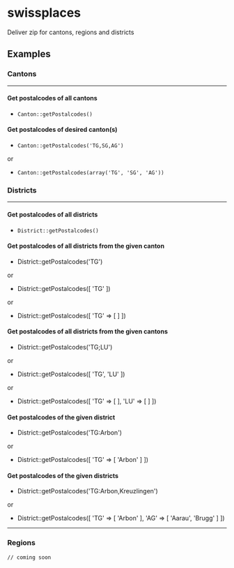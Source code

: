 # swissplaces
Deliver zip for cantons, regions and districts

## Examples
### Cantons

------------------------------------------------------------------------------------------------------------------------

#### Get postalcodes of all cantons
- `Canton::getPostalcodes()`

#### Get postalcodes of desired canton(s)

- `Canton::getPostalcodes('TG,SG,AG')`

or

- `Canton::getPostalcodes(array('TG', 'SG', 'AG'))`


### Districts

------------------------------------------------------------------------------------------------------------------------

#### Get postalcodes of all districts
- `District::getPostalcodes()`

#### Get postalcodes of all districts from the given canton
- District::getPostalcodes('TG')

or

- District::getPostalcodes([ 'TG' ])

or

- District::getPostalcodes([ 'TG' => [ ] ])

#### Get postalcodes of all districts from the given cantons
- District::getPostalcodes('TG;LU')

or

- District::getPostalcodes([ 'TG', 'LU' ])

or

- District::getPostalcodes([ 'TG' => [ ], 'LU' => [ ] ])


#### Get postalcodes of the given district
- District::getPostalcodes('TG:Arbon')

or

- District::getPostalcodes([ 'TG' => [ 'Arbon' ] ])


#### Get postalcodes of the given districts
- District::getPostalcodes('TG:Arbon,Kreuzlingen')

or

- District::getPostalcodes([ 'TG' => [ 'Arbon' ], 'AG' => [ 'Aarau', 'Brugg' ] ])

------------------------------------------------------------------------------------------------------------------------

### Regions
`// coming soon`